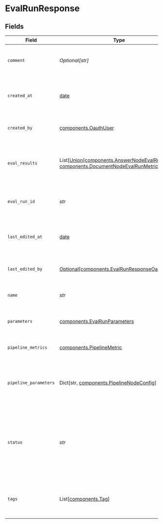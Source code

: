 # EvalRunResponse


## Fields

| Field                                                                                                                           | Type                                                                                                                            | Required                                                                                                                        | Description                                                                                                                     |
| ------------------------------------------------------------------------------------------------------------------------------- | ------------------------------------------------------------------------------------------------------------------------------- | ------------------------------------------------------------------------------------------------------------------------------- | ------------------------------------------------------------------------------------------------------------------------------- |
| `comment`                                                                                                                       | *Optional[str]*                                                                                                                 | :heavy_minus_sign:                                                                                                              | Add a comment about this evaluation run.                                                                                        |
| `created_at`                                                                                                                    | [date](https://docs.python.org/3/library/datetime.html#date-objects)                                                            | :heavy_check_mark:                                                                                                              | The date and time when the evaluation run was created.                                                                          |
| `created_by`                                                                                                                    | [components.OauthUser](../../models/components/oauthuser.md)                                                                    | :heavy_check_mark:                                                                                                              | The user who created the eval run.                                                                                              |
| `eval_results`                                                                                                                  | List[[Union[components.AnswerNodeEvalRunMetric, components.DocumentNodeEvalRunMetric]](../../models/components/evalresults.md)] | :heavy_minus_sign:                                                                                                              | Contains the evaluated pipeline nodes and their overall metrics.                                                                |
| `eval_run_id`                                                                                                                   | *str*                                                                                                                           | :heavy_check_mark:                                                                                                              | A unique identifier of the evaluation run.                                                                                      |
| `last_edited_at`                                                                                                                | [date](https://docs.python.org/3/library/datetime.html#date-objects)                                                            | :heavy_minus_sign:                                                                                                              | The date and time when the evaluation run was last edited.                                                                      |
| `last_edited_by`                                                                                                                | [Optional[components.EvalRunResponseOauthUser]](../../models/components/evalrunresponseoauthuser.md)                            | :heavy_minus_sign:                                                                                                              | The user who created the eval run.                                                                                              |
| `name`                                                                                                                          | *str*                                                                                                                           | :heavy_check_mark:                                                                                                              | Unique name of an evaluation run.                                                                                               |
| `parameters`                                                                                                                    | [components.EvalRunParameters](../../models/components/evalrunparameters.md)                                                    | :heavy_check_mark:                                                                                                              | Parameters set for this evaluation run                                                                                          |
| `pipeline_metrics`                                                                                                              | [components.PipelineMetric](../../models/components/pipelinemetric.md)                                                          | :heavy_check_mark:                                                                                                              | The metrics for the whole pipeline.                                                                                             |
| `pipeline_parameters`                                                                                                           | Dict[str, [components.PipelineNodeConfig](../../models/components/pipelinenodeconfig.md)]                                       | :heavy_check_mark:                                                                                                              | The parameters for each pipeline node with key and value.                                                                       |
| `status`                                                                                                                        | *str*                                                                                                                           | :heavy_check_mark:                                                                                                              | Status of the evaluation run. Returns one of these values: CREATED, STARTED, FAILED, ENDED.                                     |
| `tags`                                                                                                                          | List[[components.Tag](../../models/components/tag.md)]                                                                          | :heavy_check_mark:                                                                                                              | A list of tags associated with the evaluation run.                                                                              |